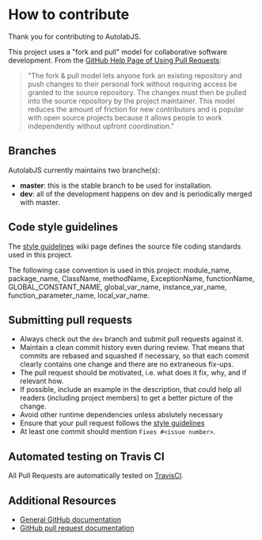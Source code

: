 # How to contribute

Thank you for contributing to AutolabJS.

This project uses a "fork and pull" model for collaborative software development. From the [GitHub Help Page of Using Pull Requests](https://help.github.com/articles/using-pull-requests/):

> "The fork & pull model lets anyone fork an existing repository and push changes to their personal fork without requiring access be granted to the source repository. The changes must then be pulled into the source repository by the project maintainer. This model reduces the amount of friction for new contributors and is popular with open source projects because it allows people to work independently without upfront coordination."

## Branches
AutolabJS currently maintains two branche(s):
* **master**:  this is the stable branch to be used for installation.
* **dev**: all of the development happens on dev and is periodically merged with master.

## Code style guidelines
The [style guidelines](https://github.com/AutolabJS/AutolabJS/wiki/Coding-Standards) wiki page defines the source file coding standards used in this project.

The following case convention is used in this project: module_name, package_name, ClassName, methodName, ExceptionName, functionName, GLOBAL_CONSTANT_NAME, global_var_name, instance_var_name, function_parameter_name, local_var_name.

## Submitting pull requests
* Always check out the `dev` branch and submit pull requests against it.
* Maintain a clean commit history even during review. That means that commits are rebased and squashed if necessary, so that each commit clearly contains one change and there are no extraneous fix-ups.
* The pull request should be motivated, i.e. what does it fix, why, and if relevant how.
* If possible, include an example in the description, that could help all readers (including project members) to get a better picture of the change.
* Avoid other runtime dependencies unless abslutely necessary
* Ensure that your pull request follows the [style guidelines](https://github.com/AutolabJS/AutolabJS/wiki/Coding-Standards)
* At least one commit should mention `Fixes #<issue number>`.


## Automated testing on Travis CI
All Pull Requests are automatically tested on [TravisCI](https://travis-ci.org/AutolabJS/AutolabJS).

## Additional Resources
* [General GitHub documentation](http://help.github.com/)
* [GitHub pull request documentation](http://help.github.com/send-pull-requests/)
